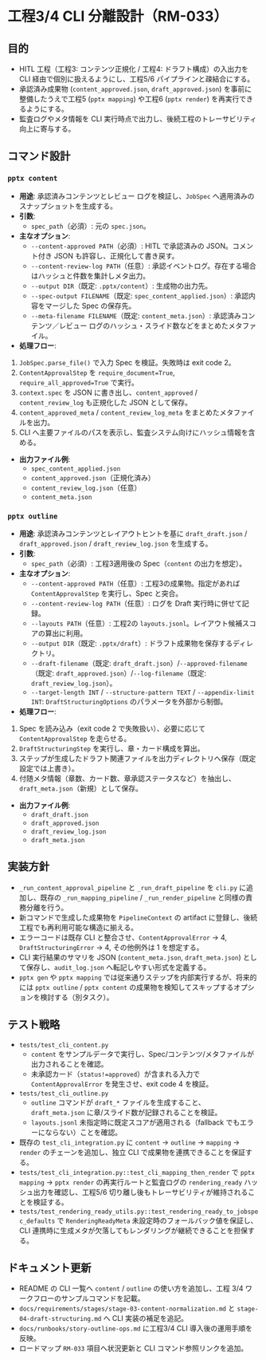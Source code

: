 # 工程3/4 CLI 分離設計（RM-033）

## 目的
- HITL 工程（工程3: コンテンツ正規化 / 工程4: ドラフト構成）の入出力を CLI 経由で個別に扱えるようにし、工程5/6 パイプラインと疎結合にする。
- 承認済み成果物 (`content_approved.json`, `draft_approved.json`) を事前に整備したうえで工程5 (`pptx mapping`) や工程6 (`pptx render`) を再実行できるようにする。
- 監査ログやメタ情報を CLI 実行時点で出力し、後続工程のトレーサビリティ向上に寄与する。

## コマンド設計

### `pptx content`
- **用途**: 承認済みコンテンツとレビュー ログを検証し、`JobSpec` へ適用済みのスナップショットを生成する。
- **引数**:
  - `spec_path`（必須）: 元の `spec.json`。
- **主なオプション**:
  - `--content-approved PATH`（必須）: HITL で承認済みの JSON。コメント付き JSON も許容し、正規化して書き戻す。
  - `--content-review-log PATH`（任意）: 承認イベントログ。存在する場合はハッシュと件数を集計しメタ出力。
  - `--output DIR`（既定: `.pptx/content`）: 生成物の出力先。
  - `--spec-output FILENAME`（既定: `spec_content_applied.json`）: 承認内容をマージした Spec の保存先。
  - `--meta-filename FILENAME`（既定: `content_meta.json`）: 承認済みコンテンツ／レビュー ログのハッシュ・スライド数などをまとめたメタファイル。
- **処理フロー**:
 1. `JobSpec.parse_file()` で入力 Spec を検証。失敗時は exit code 2。
 2. `ContentApprovalStep` を `require_document=True`, `require_all_approved=True` で実行。
 3. `context.spec` を JSON に書き出し、`content_approved` / `content_review_log` も正規化した JSON として保存。
 4. `content_approved_meta` / `content_review_log_meta` をまとめたメタファイルを出力。
 5. CLI へ主要ファイルのパスを表示し、監査システム向けにハッシュ情報を含める。
- **出力ファイル例**:
  - `spec_content_applied.json`
  - `content_approved.json`（正規化済み）
  - `content_review_log.json`（任意）
  - `content_meta.json`

### `pptx outline`
- **用途**: 承認済みコンテンツとレイアウトヒントを基に `draft_draft.json` / `draft_approved.json` / `draft_review_log.json` を生成する。
- **引数**:
  - `spec_path`（必須）: 工程3適用後の Spec（`content` の出力を想定）。
- **主なオプション**:
  - `--content-approved PATH`（任意）: 工程3の成果物。指定があれば `ContentApprovalStep` を実行し、Spec と突合。
  - `--content-review-log PATH`（任意）: ログを Draft 実行時に併せて記録。
  - `--layouts PATH`（任意）: 工程2の `layouts.jsonl`。レイアウト候補スコアの算出に利用。
  - `--output DIR`（既定: `.pptx/draft`）: ドラフト成果物を保存するディレクトリ。
  - `--draft-filename`（既定: `draft_draft.json`）/`--approved-filename`（既定: `draft_approved.json`）/`--log-filename`（既定: `draft_review_log.json`）。
  - `--target-length INT` / `--structure-pattern TEXT` / `--appendix-limit INT`: `DraftStructuringOptions` のパラメータを外部から制御。
- **処理フロー**:
 1. Spec を読み込み（exit code 2 で失敗扱い）、必要に応じて `ContentApprovalStep` を走らせる。
 2. `DraftStructuringStep` を実行し、章・カード構成を算出。
 3. ステップが生成したドラフト関連ファイルを出力ディレクトリへ保存（既定設定では上書き）。
 4. 付随メタ情報（章数、カード数、章承認ステータスなど）を抽出し、`draft_meta.json`（新規）として保存。
- **出力ファイル例**:
  - `draft_draft.json`
  - `draft_approved.json`
  - `draft_review_log.json`
  - `draft_meta.json`

## 実装方針
- `_run_content_approval_pipeline` と `_run_draft_pipeline` を `cli.py` に追加し、既存の `_run_mapping_pipeline` / `_run_render_pipeline` と同様の責務分離を行う。
- 新コマンドで生成した成果物を `PipelineContext` の artifact に登録し、後続工程でも再利用可能な構造に揃える。
- エラーコードは既存 CLI と整合させ、`ContentApprovalError` → 4, `DraftStructuringError` → 4, その他例外は 1 を想定する。
- CLI 実行結果のサマリを JSON (`content_meta.json`, `draft_meta.json`) として保存し、`audit_log.json` へ転記しやすい形式を定義する。
- `pptx gen` や `pptx mapping` では従来通りステップを内部実行するが、将来的には `pptx outline` / `pptx content` の成果物を検知してスキップするオプションを検討する（別タスク）。

## テスト戦略
- `tests/test_cli_content.py`
  - `content` をサンプルデータで実行し、Spec/コンテンツ/メタファイルが出力されることを確認。
  - 未承認カード（`status!=approved`）が含まれる入力で `ContentApprovalError` を発生させ、exit code 4 を検証。
- `tests/test_cli_outline.py`
  - `outline` コマンドが `draft_*` ファイルを生成すること、`draft_meta.json` に章/スライド数が記録されることを検証。
  - `layouts.jsonl` 未指定時に既定スコアが適用される（fallback でもエラーにならない）ことを確認。
- 既存の `test_cli_integration.py` に `content` → `outline` → `mapping` → `render` のチェーンを追加し、独立 CLI で成果物を連携できることを保証する。
- `tests/test_cli_integration.py::test_cli_mapping_then_render` で `pptx mapping` → `pptx render` の再実行ルートと監査ログの `rendering_ready` ハッシュ出力を確認し、工程5/6 切り離し後もトレーサビリティが維持されることを検証する。
- `tests/test_rendering_ready_utils.py::test_rendering_ready_to_jobspec_defaults` で `RenderingReadyMeta` 未設定時のフォールバック値を保証し、CLI 連携時に生成メタが欠落してもレンダリングが継続できることを担保する。

## ドキュメント更新
- README の CLI 一覧へ `content` / `outline` の使い方を追加し、工程 3/4 ワークフローのサンプルコマンドを記載。
- `docs/requirements/stages/stage-03-content-normalization.md` と `stage-04-draft-structuring.md` へ CLI 実装の補足を追記。
- `docs/runbooks/story-outline-ops.md` に工程3/4 CLI 導入後の運用手順を反映。
- ロードマップ `RM-033` 項目へ状況更新と CLI コマンド参照リンクを追加。
